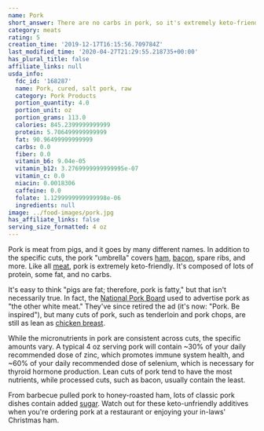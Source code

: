 ```yaml
---
name: Pork
short_answer: There are no carbs in pork, so it's extremely keto-friendly.
category: meats
rating: 5
creation_time: '2019-12-17T16:15:56.709784Z'
last_modified_time: '2020-04-27T21:29:55.218735+00:00'
has_plural_title: false
affiliate_links: null
usda_info:
  fdc_id: '168287'
  name: Pork, cured, salt pork, raw
  category: Pork Products
  portion_quantity: 4.0
  portion_unit: oz
  portion_grams: 113.0
  calories: 845.2399999999999
  protein: 5.706499999999999
  fat: 90.96499999999999
  carbs: 0.0
  fiber: 0.0
  vitamin_b6: 9.04e-05
  vitamin_b12: 3.2769999999999995e-07
  vitamin_c: 0.0
  niacin: 0.0018306
  caffeine: 0.0
  folate: 1.1299999999999998e-06
  ingredients: null
image: ../food-images/pork.jpg
has_affiliate_links: false
serving_size_formatted: 4 oz
---
```


Pork is meat from pigs, and it goes by many different names. In addition to the specific cuts, the pork "umbrella" covers [ham](/ham), [bacon](/bacon), spare ribs, and more. Like all [meat](/category/meats), pork is extremely keto-friendly. It's composed of lots of protein, some fat, and no carbs.

It's easy to think "pigs are fat; therefore, pork is fatty," but that isn't necessarily true. In fact, the [National Pork Board](https://www.pork.org/) used to advertise pork as "the other white meat." They've since retired the ad (it's now: "Pork. Be inspired"), but many cuts of pork, such as tenderloin and pork chops, are still as lean as [chicken breast](/chicken).

While the micronutrients in pork are consistent across cuts, the specific amounts vary. A typical 4 oz serving pork will contain ~30% of your daily recommended dose of zinc, which promotes immune system health, and ~60% of your daily recommended dose of selenium, which is necessary for thyroid hormone production. Lean cuts of pork tend to have the most nutrients, while processed cuts, such as bacon, usually contain the least.

From barbecue pulled pork to honey-roasted ham, lots of classic pork dishes contain added [sugar](/sugar). Watch out for these keto-unfriendly additives when you're ordering pork at a restaurant or enjoying your in-laws' Christmas ham.
